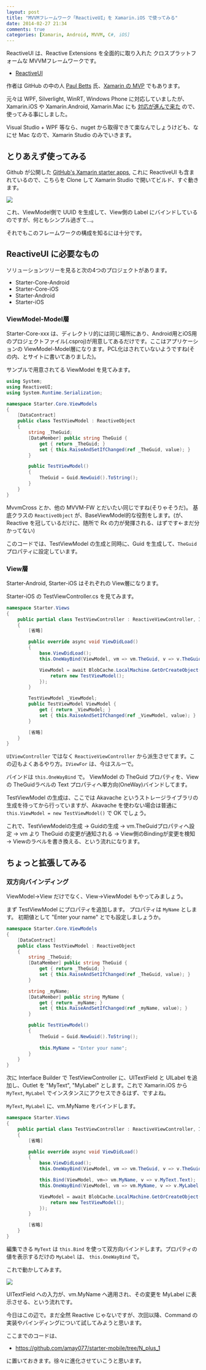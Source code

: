 ```yaml
---
layout: post
title: "MVVMフレームワーク「ReactiveUI」を Xamarin.iOS で使ってみる"
date: 2014-02-27 21:34
comments: true
categories: [Xamarin, Android, MVVM, C#, iOS]
---
```

ReactiveUI は、Reactive Extensions を全面的に取り入れた クロスプラットフォームな MVVMフレームワークです。
<!--more-->
* [ReactiveUI](http://www.reactiveui.net/)

作者は GitHub の中の人 [Paul Betts](http://twitter.com/xpaulbettsx) 氏、[Xamarin の MVP](http://xamarin.com/mvp) でもあります。

元々は WPF, Silverlight, WinRT, Windows Phone に対応していましたが、Xamarin.iOS や Xamarin.Android, Xamarin.Mac にも [対応が進んで来た](http://blog.paulbetts.org/index.php/2013/03/12/reactiveui-4-5-is-released/) ので、使ってみる事にしました。

Visual Studio + WPF 等なら、nuget から取得できて楽なんでしょうけども、なにせ Mac なので、Xamarin Studio のみでいきます。

## とりあえず使ってみる

Github が公開した [GitHub's Xamarin starter apps](http://log.paulbetts.org/open-source-githubs-xamarin-starter-apps/), これに ReactiveUI も含まれているので、こちらを Clone して Xamarin Studio で開いてビルド、すぐ動きます。

![](https://dl.dropboxusercontent.com/u/264530/qiita/using_reactiveui_01.png)

これ、ViewModel側で UUID を生成して、View側の Label にバインドしているのですが、何ともシンプル過ぎて…。

それでもこのフレームワークの構成を知るには十分です。

## ReactiveUI に必要なもの

ソリューションツリーを見ると次の4つのプロジェクトがあります。

* Starter-Core-Android
* Starter-Core-iOS
* Starter-Android
* Starter-iOS

### ViewModel-Model層

Starter-Core-xxx は、ディレクトリ的には同じ場所にあり、Android用とiOS用のプロジェクトファイル(.csproj)が用意してあるだけです。ここはアプリケーションの ViewModel-Model層になります。PCL化はされていないようですね(その内、とサイトに書いてありました)。

サンプルで用意されてる ViewModel を見てみます。

```csharp TestViewModel.cs
using System;
using ReactiveUI;
using System.Runtime.Serialization;

namespace Starter.Core.ViewModels
{
    [DataContract]
    public class TestViewModel : ReactiveObject
    {
        string _TheGuid;
        [DataMember] public string TheGuid {
            get { return _TheGuid; }
            set { this.RaiseAndSetIfChanged(ref _TheGuid, value); }
        }

        public TestViewModel()
        {
            TheGuid = Guid.NewGuid().ToString();
        }
    }
}
```

MvvmCross とか、他の MVVM-FW とだいたい同じですね(そりゃそうだ)。
基底クラスの ``ReactiveObject`` が、BaseViewModel的な役割をします。(が、Reactive を冠しているだけに、随所で Rx の力が発揮される、はずです←まだ分かってない)

このコードでは、TestViewModel の生成と同時に、Guid を生成して、``TheGuid`` プロパティに設定しています。

### View層

Starter-Android, Starter-iOS はそれぞれの View層になります。

Starter-iOS の TestViewController.cs を見てみます。

```csharp TestViewController.cs
namespace Starter.Views
{
    public partial class TestViewController : ReactiveViewController, IViewFor<TestViewModel>
    {
		[省略]

        public override async void ViewDidLoad()
        {
            base.ViewDidLoad();
            this.OneWayBind(ViewModel, vm => vm.TheGuid, v => v.TheGuid.Text);

            ViewModel = await BlobCache.LocalMachine.GetOrCreateObject("TestViewModel", () => {
                return new TestViewModel();
            });
        }

        TestViewModel _ViewModel;
        public TestViewModel ViewModel {
            get { return _ViewModel; }
            set { this.RaiseAndSetIfChanged(ref _ViewModel, value); }
        }

		[省略]
    }
}
```

``UIViewController`` ではなく ``ReactiveViewController`` から派生させてます。この辺もよくあるやり方。``IViewFor`` は、今はスルーで。

バインドは ``this.OneWayBind`` で。
ViewModel の TheGuid プロパティを、View の TheGuidラベルの Text プロパティへ単方向(OneWay)バインドしてます。

TestViewModel の生成は、ここでは Akavache というストレージライブラリの生成を待ってから行っていますが、Akavache を使わない場合は普通に ``this.ViewModel = new TestViewModel()`` で OK でしょう。

これで、TestViewModelの生成 → Guidの生成 → vm.TheGuidプロパティへ設定 → vm より TheGuid の変更が通知される → View側のBindingが変更を検知 → Viewのラベルを書き換える、という流れになります。

## ちょっと拡張してみる

### 双方向バインディング

ViewModel→View だけでなく、View→ViewModel もやってみましょう。

まず TestViewModel にプロパティを追加します。
プロパティは ``MyName`` とします。
初期値として "Enter your name" とでも設定しましょうか。 

```csharp TestViewModel.cs
namespace Starter.Core.ViewModels
{
    [DataContract]
    public class TestViewModel : ReactiveObject
    {
        string _TheGuid;
        [DataMember] public string TheGuid {
            get { return _TheGuid; }
            set { this.RaiseAndSetIfChanged(ref _TheGuid, value); }
        }

        string _myName;
        [DataMember] public string MyName {
            get { return _myName; }
            set { this.RaiseAndSetIfChanged(ref _myName, value); }
        }

        public TestViewModel()
        {
            TheGuid = Guid.NewGuid().ToString();
            
            this.MyName = "Enter your name";
        }
    }
}
```

次に Interface Builder で TestViewController に、UITextField と UILabel を追加し、Outlet を "MyText", "MyLabel" とします。これで Xamarin.iOS から ``MyText``, ``MyLabel`` でインスタンスにアクセスできるはず、ですよね。

``MyText``, ``MyLabel`` に、vm.MyName をバインドします。

```csharp TestViewController.cs
namespace Starter.Views
{
    public partial class TestViewController : ReactiveViewController, IViewFor<TestViewModel>
    {
		[省略]

        public override async void ViewDidLoad()
        {
            base.ViewDidLoad();
            this.OneWayBind(ViewModel, vm => vm.TheGuid, v => v.TheGuid.Text);

            this.Bind(ViewModel, vm=> vm.MyName, v => v.MyText.Text);
            this.OneWayBind(ViewModel, vm => vm.MyName, v => v.MyLabel.Text);

            ViewModel = await BlobCache.LocalMachine.GetOrCreateObject("TestViewModel", () => {
                return new TestViewModel();
            });
        }

		[省略]
    }
}
```

編集できる ``MyText`` は ``this.Bind`` を使って双方向バインドします。プロパティの値を表示するだけの ``MyLabel`` は、 ``this.OneWayBind`` で。

これで動かしてみます。

![](https://dl.dropboxusercontent.com/u/264530/qiita/using_reactiveui_02.gif)

UITextField への入力が、vm.MyName へ適用され、その変更を MyLabel に表示させる、という流れです。

今日はこの辺で。まだ全然 Reactive じゃないですが、次回以降、Command の実装やバインディングについて試してみようと思います。

ここまでのコードは、

* https://github.com/amay077/starter-mobile/tree/N_plus_1

に置いておきます。徐々に進化させていこうと思います。
